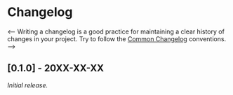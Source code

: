 # Changelog

<--
Writing a changelog is a good practice for maintaining a clear history of changes in your project.
Try to follow the [Common Changelog](https://common-changelog.org/) conventions.
-->

## [0.1.0] - 20XX-XX-XX

_Initial release._

